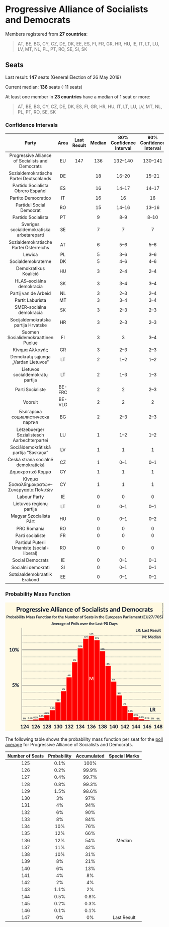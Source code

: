 # Progressive Alliance of Socialists and Democrats

Members registered from **27 countries**:

> AT, BE, BG, CY, CZ, DE, DK, EE, ES, FI, FR, GR, HR, HU, IE, IT, LT, LU, LV, MT, NL, PL, PT, RO, SE, SI, SK

## Seats

Last result: **147** seats (General Election of 26 May 2019)

Current median: **136** seats (-11 seats)

At least one member in **23 countries** have a median of 1 seat or more:

> AT, BE, BG, CY, CZ, DE, DK, ES, FI, GR, HR, HU, IT, LT, LU, LV, MT, NL, PL, PT, RO, SE, SK

### Confidence Intervals

| Party | Area | Last Result | Median | 80% Confidence Interval | 90% Confidence Interval | 95% Confidence Interval | 99% Confidence Interval |
|:-----:|:----:|:-----------:|:------:|:-----------------------:|:-----------------------:|:-----------------------:|:-----------------------:|
| Progressive Alliance of Socialists and Democrats | EU | 147 | 136 | 132–140 | 130–141 | 129–142 | 127–144 |
| Sozialdemokratische Partei Deutschlands | DE | | 18 | 16–20 | 15–21 | 14–21 | 13–21 |
| Partido Socialista Obrero Español | ES | | 16 | 14–17 | 14–17 | 13–18 | 13–19 |
| Partito Democratico | IT | | 16 | 16 | 16 | 16 | 16 |
| Partidul Social Democrat | RO | | 15 | 14–16 | 13–16 | 13–16 | 13–17 |
| Partido Socialista | PT | | 9 | 8–9 | 8–10 | 8–10 | 7–10 |
| Sveriges socialdemokratiska arbetareparti | SE | | 7 | 7 | 7 | 7 | 7 |
| Sozialdemokratische Partei Österreichs | AT | | 6 | 5–6 | 5–6 | 5–6 | 5–7 |
| Lewica | PL | | 5 | 3–6 | 3–6 | 3–6 | 0–6 |
| Socialdemokraterne | DK | | 5 | 4–6 | 4–6 | 4–6 | 4–7 |
| Demokratikus Koalíció | HU | | 3 | 2–4 | 2–4 | 2–4 | 2–5 |
| HLAS–sociálna demokracia | SK | | 3 | 3–4 | 3–4 | 3–4 | 3–4 |
| Partij van de Arbeid | NL | | 3 | 2–3 | 2–4 | 2–4 | 2–4 |
| Partit Laburista | MT | | 3 | 3–4 | 3–4 | 3–4 | 3–4 |
| SMER–sociálna demokracia | SK | | 3 | 2–3 | 2–3 | 2–3 | 2–3 |
| Socijaldemokratska partija Hrvatske | HR | | 3 | 2–3 | 2–3 | 2–3 | 2–3 |
| Suomen Sosialidemokraattinen Puolue | FI | | 3 | 3 | 3–4 | 3–4 | 3–4 |
| Κίνημα Αλλαγής | GR | | 3 | 2–3 | 2–3 | 2–4 | 2–4 |
| Demokratų sąjunga „Vardan Lietuvos“ | LT | | 2 | 1–2 | 1–2 | 1–2 | 1–2 |
| Lietuvos socialdemokratų partija | LT | | 2 | 1–3 | 1–3 | 1–3 | 1–3 |
| Parti Socialiste | BE-FRC | | 2 | 2 | 2–3 | 2–3 | 2–3 |
| Vooruit | BE-VLG | | 2 | 2 | 2 | 2 | 2–3 |
| Българска социалистическа партия | BG | | 2 | 2–3 | 2–3 | 1–3 | 1–3 |
| Lëtzebuerger Sozialistesch Aarbechterpartei | LU | | 1 | 1–2 | 1–2 | 1–2 | 1–2 |
| Sociāldemokrātiskā partija “Saskaņa” | LV | | 1 | 1 | 1 | 1 | 1 |
| Česká strana sociálně demokratická | CZ | | 1 | 0–1 | 0–1 | 0–1 | 0–2 |
| Δημοκρατικό Κόμμα | CY | | 1 | 1 | 1 | 1 | 1 |
| Κίνημα Σοσιαλδημοκρατών–Συνεργασία Πολιτών | CY | | 1 | 1 | 1 | 1 | 1 |
| Labour Party | IE | | 0 | 0 | 0 | 0 | 0 |
| Lietuvos regionų partija | LT | | 0 | 0–1 | 0–1 | 0–1 | 0–1 |
| Magyar Szocialista Párt | HU | | 0 | 0–1 | 0–2 | 0–2 | 0–2 |
| PRO România | RO | | 0 | 0 | 0 | 0 | 0 |
| Parti socialiste | FR | | 0 | 0 | 0 | 0 | 0 |
| Partidul Puterii Umaniste (social-liberal) | RO | | 0 | 0 | 0 | 0 | 0 |
| Social Democrats | IE | | 0 | 0–1 | 0–1 | 0–1 | 0–1 |
| Socialni demokrati | SI | | 0 | 0–1 | 0–1 | 0–1 | 0–1 |
| Sotsiaaldemokraatlik Erakond | EE | | 0 | 0–1 | 0–1 | 0–1 | 0–1 |

### Probability Mass Function

![Graph with seats probability mass function not yet produced](average-2022-10-31-seats-pmf-progressiveallianceofsocialistsanddemocrats.png "Seats Probability Mass Function")

The following table shows the probability mass function per seat for the [poll average](average-2022-10-31.html) for Progressive Alliance of Socialists and Democrats.

| Number of Seats | Probability | Accumulated | Special Marks |
|:---------------:|:-----------:|:-----------:|:-------------:|
| 125 | 0.1% | 100% |  |
| 126 | 0.2% | 99.9% |  |
| 127 | 0.4% | 99.7% |  |
| 128 | 0.8% | 99.3% |  |
| 129 | 1.5% | 98.6% |  |
| 130 | 3% | 97% |  |
| 131 | 4% | 94% |  |
| 132 | 6% | 90% |  |
| 133 | 8% | 84% |  |
| 134 | 10% | 76% |  |
| 135 | 12% | 66% |  |
| 136 | 12% | 54% | Median |
| 137 | 11% | 42% |  |
| 138 | 10% | 31% |  |
| 139 | 8% | 21% |  |
| 140 | 6% | 13% |  |
| 141 | 4% | 8% |  |
| 142 | 2% | 4% |  |
| 143 | 1.1% | 2% |  |
| 144 | 0.5% | 0.8% |  |
| 145 | 0.2% | 0.3% |  |
| 146 | 0.1% | 0.1% |  |
| 147 | 0% | 0% | Last Result |


